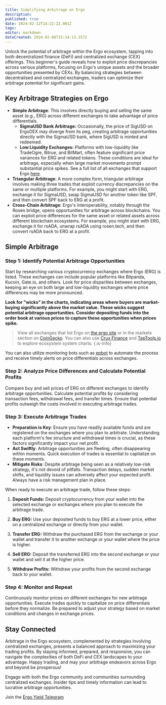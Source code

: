 ```yaml
---
title: Simplifying Arbitrage on Ergo
description: 
published: true
date: 2024-02-12T14:22:22.001Z
tags: 
editor: markdown
dateCreated: 2024-02-08T15:14:13.357Z
---
```


Unlock the potential of arbitrage within the Ergo ecosystem, tapping into both decentralized finance (DeFi) and centralized exchange (CEX) offerings. This beginner's guide reveals how to exploit price discrepancies across various platforms, focusing on Ergo's unique assets and the broader opportunities presented by CEXs. By balancing strategies between decentralised and centralized exchanges, traders can optimize their arbitrage potential for significant gains.

## Key Arbitrage Strategies on Ergo


- **Simple Arbitrage**: This involves directly buying and selling the same asset (e.g., ERG) across different exchanges to take advantage of price differentials.
	- **SigmaUSD Bank Arbitrage:** Occasionally, the price of SigUSD on ErgoDEX may diverge from its peg, creating arbitrage opportunities directly with the SigmaUSD bank, where SigUSD is minted and redeemed.
  - **Low Liquidity Exchanges:** Platforms with low-liquidity like TradeOgre, Bitrue, and BitMart, often feature significant price variances for ERG and related tokens. These conditions are ideal for arbitrage, especially when large market movements prompt substantial price spikes. See a full list of all exchanges that support Ergo [here](https://ergoplatform.org/en/get-erg/#Exchanges).
- **Triangular Arbitrage**: A more complex form, triangular arbitrage involves making three trades that exploit currency discrepancies on the same or multiple platforms. For example, you might start with ERG, exchange it for SigmaUSD, swap SigmaUSD for another token like SPF, and then convert SPF back to ERG at a profit.
- **Cross-Chain Arbitrage**: Ergo's interoperability, notably through the Rosen bridge, opens opportunities for arbitrage across blockchains. You can exploit price differences for the same asset or related assets across different blockchain ecosystems. For example, you might start with ERG, exchange it for rsADA, unwrap rsADA using rosen.tech, and then convert rsADA back to ERG at a profit.


## Simple Arbitrage

### Step 1: Identify Potential Arbitrage Opportunities

Start by researching various cryptocurrency exchanges where Ergo (ERG) is listed. These exchanges can include popular platforms like Bitpanda, Kucoin, Gate.io, and others. Look for price disparities between exchanges, keeping an eye on both large and low-liquidity exchanges where price differences may be more pronounced.

**Look for "wicks" in the charts, indicating areas where buyers are market-buying significantly above the market value. These wicks suggest potential arbitrage opportunities. Consider depositing funds into the order book at various prices to capture these opportunities when prices spike.**

> View all exchanges that list Ergo on [the ergo site](https://ergoplatform.org/en/get-erg/#Exchanges) or in the markets section on [CoinGecko](https://www.coingecko.com/en/coins/ergo#markets). You can also use [Crux Finance](https://cruxfinance.io/) and [TapTools.io](https://www.taptools.io/) to explore ecosystem system charts. 
{.is-info}

You can also utilize monitoring bots such as [epbot](https://t.me/ergoportbot) to automate the process and receive timely alerts on price differentials across exchanges.


### Step 2: Analyze Price Differences and Calculate Potential Profits

Compare buy and sell prices of ERG on different exchanges to identify arbitrage opportunities. Calculate potential profits by considering transaction fees, withdrawal fees, and transfer times. Ensure that potential profits outweigh the costs involved in executing arbitrage trades.

### Step 3: Execute Arbitrage Trades

- **Preparation is Key**: Ensure you have readily available funds and are registered on the exchanges where you plan to arbitrate. Understanding each platform's fee structure and withdrawal times is crucial, as these factors significantly impact your net profit.
- **Act Swiftly**: Arbitrage opportunities are fleeting, often disappearing within moments. Quick execution of trades is essential to capitalize on these moments.
- **Mitigate Risks**: Despite arbitrage being seen as a relatively low-risk strategy, it's not devoid of pitfalls. Transaction delays, sudden market shifts, and liquidity issues can adversely affect your expected profit. Always have a risk management plan in place.

When ready to execute an arbitrage trade, follow these steps:

1. **Deposit Funds:** Deposit cryptocurrency from your wallet into the selected exchange or exchanges where you plan to execute the arbitrage trade.
   
2. **Buy ERG:** Use your deposited funds to buy ERG at a lower price, either on a centralized exchange or directly from your wallet.

3. **Transfer ERG:** Withdraw the purchased ERG from the exchange or your wallet and transfer it to another exchange or your wallet where the price is higher.

4. **Sell ERG:** Deposit the transferred ERG into the second exchange or your wallet and sell it at the higher price.

5. **Withdraw Profits:** Withdraw your profits from the second exchange back to your wallet.


### Step 4: Monitor and Repeat

Continuously monitor prices on different exchanges for new arbitrage opportunities. Execute trades quickly to capitalize on price differentials before they normalize. Be prepared to adjust your strategy based on market conditions and changes in exchange prices.


## Stay Connected

Arbitrage in the Ergo ecosystem, complemented by strategies involving centralized exchanges, presents a balanced approach to maximizing your trading profits. By staying informed, prepared, and responsive, you can navigate the complexities of both DeFi and CEX landscapes to your advantage. Happy trading, and may your arbitrage endeavors across Ergo and beyond be prosperous!

Engage with both the Ergo community and communities surrounding centralized exchanges. Insider tips and timely information can lead to lucrative arbitrage opportunities.

Join the [Ergo Yield Telegram](https://t.me/ErgoYield)

